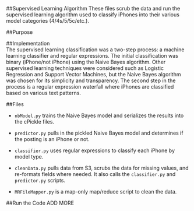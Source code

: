 ##Supervised Learning Algorithm
These files scrub the data and run the supervised learning algorithm used to classify iPhones into 
their various model categories (4/4s/5/5c/etc.).

##Purpose


##Implementation  
The supervised learning classification was a two-step process: a machine learning classifier and regular expressions. The initial classification was binary (iPhone/not iPhone) using the Naive Bayes algorithm. Other supervised learning techniques were considered such as Logistic Regression and Support Vector Machines, but the Naive Bayes algorithm was chosen for its simplicity and transparency. The second step in the process is a regular expression waterfall where iPhones are classified based on various text patterns.

##Files  
* ``nbModel.py`` trains the Naive Bayes model and serializes the results into the cPickle files.  

* ``predictor.py`` pulls in the pickled Naive Bayes model and determines if the posting is an iPhone or not.  

* ``classifier.py`` uses regular expressions to classify each iPhone by model type. 

* ``cleanData.py`` pulls data from S3, scrubs the data for missing values, and re-formats fields where needed. It also calls the ``classifier.py`` and ``predictor.py`` scripts.

* ``MRFileMapper.py`` is a map-only map/reduce script to clean the data.

##Run the Code
ADD MORE
